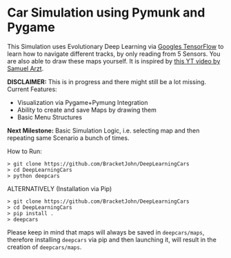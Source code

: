 # Car Simulation using Pymunk and Pygame

This Simulation uses Evolutionary Deep Learning via [Googles TensorFlow](https://github.com/tensorflow/tensorflow) to learn how to navigate different tracks, by only reading from 5 Sensors. You are also able to draw these maps yourself. It is inspired by [this YT video by Samuel Arzt](https://www.youtube.com/watch?v=Aut32pR5PQA).

__DISCLAIMER:__ This is in progress and there might still be a lot missing. Current Features:
* Visualization via Pygame+Pymung Integration
* Ability to create and save Maps by drawing them
* Basic Menu Structures

__Next Milestone:__ Basic Simulation Logic, i.e. selecting map and then repeating same Scenario a bunch of times.

How to Run:
```
> git clone https://github.com/BracketJohn/DeepLearningCars
> cd DeepLearningCars
> python deepcars
```

ALTERNATIVELY (Installation via Pip)

```
> git clone https://github.com/BracketJohn/DeepLearningCars
> cd DeepLearningCars
> pip install .
> deepcars
```

Please keep in mind that maps will always be saved in `deepcars/maps`, therefore installing `deepcars` via pip and then launching it, will result in the creation of `deepcars/maps`.